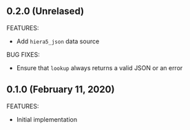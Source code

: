 ## 0.2.0 (Unrelased)

FEATURES:

* Add `hiera5_json` data source

BUG FIXES:

* Ensure that `lookup` always returns a valid JSON or an error

## 0.1.0 (February 11, 2020)

FEATURES:

* Initial implementation
